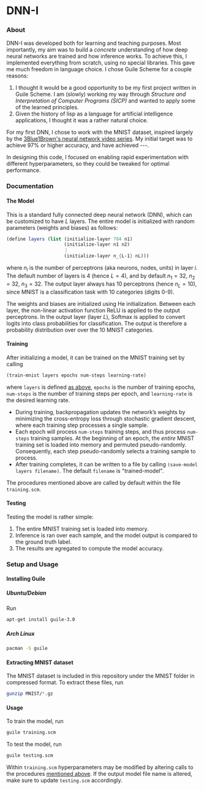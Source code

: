 # DNN-I

### About

DNN-I was developed both for learning and teaching purposes. Most importantly, my aim was to build a *concrete* understanding of how deep neural networks are trained and how inference works. To achieve this, I implemented everything from scratch, using no special libraries. This gave me much freedom in language choice. I chose Guile Scheme for a couple reasons:
1. I thought it would be a good opportunity to be my first project written in Guile Scheme. I am (slowly) working my way through *Structure and Interpretation of Computer Programs (SICP)* and wanted to apply some of the learned principles.
2. Given the history of lisp as a language for artificial intelligence applications, I thought it was a rather natural choice.

For my first DNN, I chose to work with the MNIST dataset, inspired largely by the [3Blue1Brown's neural network video series](https://www.3blue1brown.com/topics/neural-networks). My initial target was to achieve 97% or higher accuracy, and have achieved ---.

In designing this code, I focused on enabling rapid experimentation with different hyperparameters, so they could be tweaked for optimal performance.

### Documentation

#### The Model
This is a standard fully connected deep neural network (DNN), which can be customized to have $L$ layers. The entire model is initialized with random parameters (weights and biases) as follows:
```scheme
(define layers (list (initialize-layer 784 n1)
                     (initialize-layer n1 n2)
                     ⋮
                     (initialize-layer n_{L-1} nL)))
```
where $n_i$ is the number of perceptrons (aka neurons, nodes, units) in layer $i$. The default number of layers is 4 (hence $L = 4$), and by default $n_1 = 32$, $n_2 = 32$, $n_3 = 32$. The output layer always has 10 perceptrons (hence $n_L = 10$), since MNIST is a classification task with 10 categories (digits 0-9).

The weights and biases are initialized using He initialization. Between each layer, the non-linear activation function ReLU is applied to the output perceptrons. In the output layer (layer $L$), Softmax is applied to convert logits into class probabilities for classification. The output is therefore a probability distribution over over the 10 MNIST categories.

#### Training

After initializing a model, it can be trained on the MNIST training set by calling
```scheme
(train-mnist layers epochs num-steps learning-rate)
```
where `layers` is defined [as above](#the-model), `epochs` is the number of training epochs, `num-steps` is the number of training steps per epoch, and `learning-rate` is the desired learning rate.

- During training, backpropagation updates the network’s weights by minimizing the cross-entropy loss through stochastic gradient descent, where each training step processes a single sample. 
- Each epoch will process `num-steps` training steps, and thus process `num-steps` training samples. At the beginning of an epoch, the *entire* MNIST training set is loaded into memory and permuted pseudo-randomly. Consequently, each step pseudo-randomly selects a training sample to process.
- After training completes, it can be written to a file by calling `(save-model layers filename)`. The default `filename` is "trained-model".

The procedures mentioned above are called by default within the file `training.scm`.

#### Testing

Testing the model is rather simple:
1. The entire MNIST training set is loaded into memory.
2. Inference is ran over each sample, and the model output is compared to the ground truth label.
3. The results are agregated to compute the model accuracy.

### Setup and Usage

#### Installing Guile

##### Ubuntu/Debian
Run
```sh 
apt-get install guile-3.0
```
##### Arch Linux
```sh 
pacman -S guile 
```

#### Extracting MNIST dataset

The MNIST dataset is included in this repository under the MNIST folder in compressed format. To extract these files, run 
```sh
gunzip MNIST/*.gz
```

#### Usage

To train the model, run
```sh 
guile training.scm 
```

To test the model, run 
```sh 
guile testing.scm 
```

Within `training.scm` hyperparameters may be modified by altering calls to the procedures [mentioned above](#documentation). If the output model file name is altered, make sure to update `testing.scm` accordingly.
